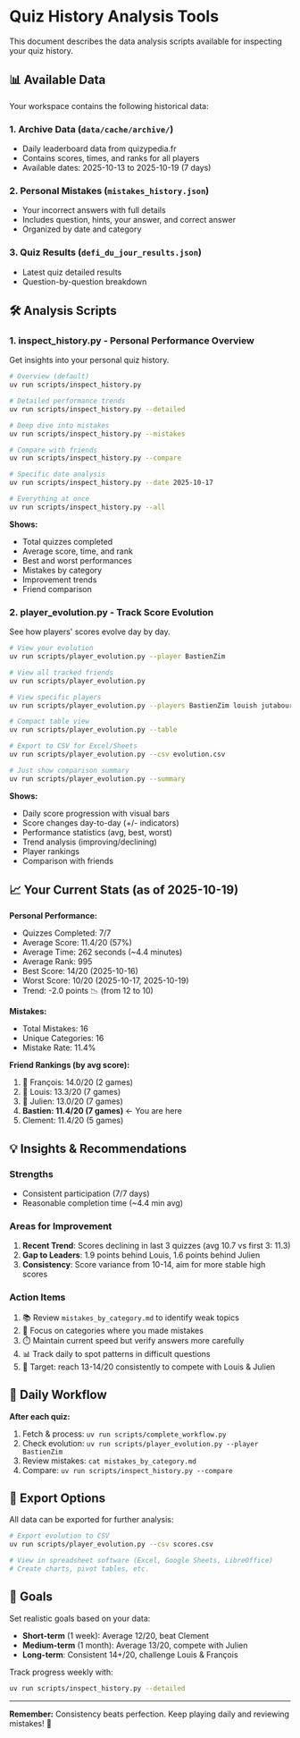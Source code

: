 # Quiz History Analysis Tools

This document describes the data analysis scripts available for inspecting your quiz history.

## 📊 Available Data

Your workspace contains the following historical data:

### 1. **Archive Data** (`data/cache/archive/`)
- Daily leaderboard data from quizypedia.fr
- Contains scores, times, and ranks for all players
- Available dates: 2025-10-13 to 2025-10-19 (7 days)

### 2. **Personal Mistakes** (`mistakes_history.json`)
- Your incorrect answers with full details
- Includes question, hints, your answer, and correct answer
- Organized by date and category

### 3. **Quiz Results** (`defi_du_jour_results.json`)
- Latest quiz detailed results
- Question-by-question breakdown

## 🛠️ Analysis Scripts

### 1. **inspect_history.py** - Personal Performance Overview

Get insights into your personal quiz history.

```bash
# Overview (default)
uv run scripts/inspect_history.py

# Detailed performance trends
uv run scripts/inspect_history.py --detailed

# Deep dive into mistakes
uv run scripts/inspect_history.py --mistakes

# Compare with friends
uv run scripts/inspect_history.py --compare

# Specific date analysis
uv run scripts/inspect_history.py --date 2025-10-17

# Everything at once
uv run scripts/inspect_history.py --all
```

**Shows:**
- Total quizzes completed
- Average score, time, and rank
- Best and worst performances
- Mistakes by category
- Improvement trends
- Friend comparison

### 2. **player_evolution.py** - Track Score Evolution

See how players' scores evolve day by day.

```bash
# View your evolution
uv run scripts/player_evolution.py --player BastienZim

# View all tracked friends
uv run scripts/player_evolution.py

# View specific players
uv run scripts/player_evolution.py --players BastienZim louish jutabouret

# Compact table view
uv run scripts/player_evolution.py --table

# Export to CSV for Excel/Sheets
uv run scripts/player_evolution.py --csv evolution.csv

# Just show comparison summary
uv run scripts/player_evolution.py --summary
```

**Shows:**
- Daily score progression with visual bars
- Score changes day-to-day (+/- indicators)
- Performance statistics (avg, best, worst)
- Trend analysis (improving/declining)
- Player rankings
- Comparison with friends

## 📈 Your Current Stats (as of 2025-10-19)

**Personal Performance:**
- Quizzes Completed: 7/7
- Average Score: 11.4/20 (57%)
- Average Time: 262 seconds (~4.4 minutes)
- Average Rank: 995
- Best Score: 14/20 (2025-10-16)
- Worst Score: 10/20 (2025-10-17, 2025-10-19)
- Trend: -2.0 points 📉 (from 12 to 10)

**Mistakes:**
- Total Mistakes: 16
- Unique Categories: 16
- Mistake Rate: 11.4%

**Friend Rankings (by avg score):**
1. 🥇 François: 14.0/20 (2 games)
2. 🥈 Louis: 13.3/20 (7 games)
3. 🥉 Julien: 13.0/20 (7 games)
4. **Bastien: 11.4/20 (7 games)** ← You are here
5. Clement: 11.4/20 (5 games)

## 💡 Insights & Recommendations

### Strengths
- Consistent participation (7/7 days)
- Reasonable completion time (~4.4 min avg)

### Areas for Improvement
1. **Recent Trend**: Scores declining in last 3 quizzes (avg 10.7 vs first 3: 11.3)
2. **Gap to Leaders**: 1.9 points behind Louis, 1.6 points behind Julien
3. **Consistency**: Score variance from 10-14, aim for more stable high scores

### Action Items
1. 📚 Review `mistakes_by_category.md` to identify weak topics
2. 🎯 Focus on categories where you made mistakes
3. ⏱️ Maintain current speed but verify answers more carefully
4. 📊 Track daily to spot patterns in difficult questions
5. 💪 Target: reach 13-14/20 consistently to compete with Louis & Julien

## 🔄 Daily Workflow

**After each quiz:**
1. Fetch & process: `uv run scripts/complete_workflow.py`
2. Check evolution: `uv run scripts/player_evolution.py --player BastienZim`
3. Review mistakes: `cat mistakes_by_category.md`
4. Compare: `uv run scripts/inspect_history.py --compare`

## 📁 Export Options

All data can be exported for further analysis:

```bash
# Export evolution to CSV
uv run scripts/player_evolution.py --csv scores.csv

# View in spreadsheet software (Excel, Google Sheets, LibreOffice)
# Create charts, pivot tables, etc.
```

## 🎯 Goals

Set realistic goals based on your data:

- **Short-term** (1 week): Average 12/20, beat Clement
- **Medium-term** (1 month): Average 13/20, compete with Julien
- **Long-term**: Consistent 14+/20, challenge Louis & François

Track progress weekly with:
```bash
uv run scripts/inspect_history.py --detailed
```

---

**Remember:** Consistency beats perfection. Keep playing daily and reviewing mistakes! 🚀
